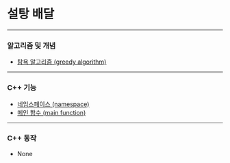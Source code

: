 # 설탕 배달

***

### 알고리즘 및 개념
* [탐욕 알고리즘 (greedy algorithm)](https://github.com/Khamax4mr/Study-Baekjoon-edition/wiki/%ED%83%90%EC%9A%95-%EC%95%8C%EA%B3%A0%EB%A6%AC%EC%A6%98-(greedy-algorithm))

***

### C++ 기능
* [네임스페이스 (namespace)](https://github.com/Khamax4mr/Study-Baekjoon-edition/wiki/%EB%84%A4%EC%9E%84%EC%8A%A4%ED%8E%98%EC%9D%B4%EC%8A%A4-(namespace))
* [메인 함수 (main function)](https://github.com/Khamax4mr/Study-Baekjoon-edition/wiki/%EB%A9%94%EC%9D%B8-%ED%95%A8%EC%88%98-(main-function))

***

### C++ 동작
* None